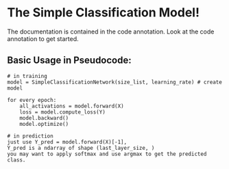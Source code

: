 # The Simple Classification Model!
The documentation is contained in the code annotation.
Look at the code annotation to get started.

## Basic Usage in Pseudocode:
```
# in training
model = SimpleClassificationNetwork(size_list, learning_rate) # create model

for every epoch:
    all_activations = model.forward(X)
    loss = model.compute_loss(Y)
    model.backward()
    model.optimize()
    
# in prediction
just use Y_pred = model.forward(X)[-1],
Y_pred is a ndarray of shape (last_layer_size, )
you may want to apply softmax and use argmax to get the predicted
class.
```

